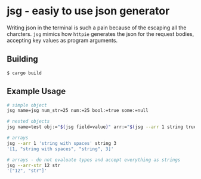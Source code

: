 # jsg - easiy to use json generator

Writing json in the terminal is such a pain because of the escaping all the charcters. `jsg` mimics how `httpie` generates the json for the request bodies, accepting key values as program arguments. 

## Building

```
$ cargo build
```

## Example Usage


```bash
# simple object
jsg name=jsg num_str=25 num:=25 bool:=true some:=null

# nested objects
jsg name=test obj:="$(jsg field=value)" arr:="$(jsg --arr 1 string true)"

# arrays
jsg --arr 1 'string with spaces' string 3
'[1, "string with spaces", "string", 3]'

# arrays - do not evaluate types and accept everything as strings
jsg --arr-str 12 str
'["12", "str"]'

```